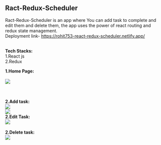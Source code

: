 ##  Ract-Redux-Scheduler <br/>
Ract-Redux-Scheduler is an app where You can add task to complete and edit them and delete them, the app uses the power of react routing and redux state management.
<br/>
Deployment link- https://rohit753-react-redux-scheduler.netlify.app/


<br/>
<strong>Tech Stacks:</strong><br/>
1.React js<br/>
2.Redux <br/>


<!-- Firstly we will land on Home page on Adidas clone. In Home page we can see the over view of websites and the trending products.<br/> -->

<strong>1.Home Page:</strong>
<br/>
<br/>
<img src="https://i.ibb.co/rmnzsbm/Screenshot-525.png">
<!-- [Screenshot (125)](https://i.ibb.co/rmnzsbm/Screenshot-525.png) -->

<br/>
<br/>
<strong>2.Add task:</strong>
<br/>
<img src="https://i.ibb.co/BGhkGPY/Screenshot-526.png">
<!-- [Screenshot (125)](https://i.ibb.co/BGhkGPY/Screenshot-526.png) -->
<br/>
<img src="https://i.ibb.co/xjPfs6X/Screenshot-527.png">
<!-- [Screenshot (125)](https://i.ibb.co/xjPfs6X/Screenshot-527.png) -->
<br/>
<strong>2.Edit Task:</strong>
<br/>
<img src="https://i.ibb.co/6nsstym/Screenshot-528.png">
<!-- [Screenshot (125)](https://i.ibb.co/6nsstym/Screenshot-528.png) -->
<br/>
<!-- ![Screenshot (125)](https://ibb.co/68KQ8Zq) -->
<br/>
<strong>2.Delete task:</strong>
<br/>
<img src="https://i.ibb.co/GcD4rnC/Screenshot-529.png">
<!-- [Screenshot (125)](https://i.ibb.co/GcD4rnC/Screenshot-529.png) -->
<br/>
<br/>
